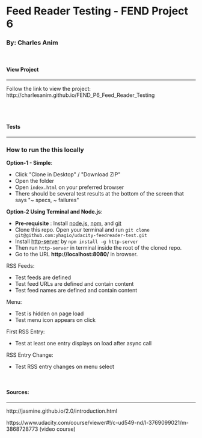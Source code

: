 <h1>Feed Reader Testing - FEND Project 6</h1>
<h3>By: Charles Anim</h3>
<br/>
<h4>View Project</h4>
<hr>
<p>Follow the link to view the project: http://charlesanim.github.io/FEND_P6_Feed_Reader_Testing</p> <br/>
<br/>
<h4>Tests</h4> 
<hr>

### How to run the this locally
**Option-1 - Simple**:
- Click "Clone in Desktop" / "Download ZIP"
- Open the folder
- Open `index.html` on your preferred browser
- There should be several test results at the bottom of the screen that says "~ specs, ~ failures"

**Option-2 Using Terminal and Node.js**:
- **Pre-requisite** : Install [node.js](https://nodejs.org/),  [npm](http://blog.npmjs.org/post/85484771375/how-to-install-npm), and [git](https://git-scm.com/book/en/v2/Getting-Started-Installing-Git)
- Clone this repo. Open your terminal and run `git clone git@github.com:yhagio/udacity-feedreader-test.git`
- Install [http-server](https://www.npmjs.com/package/http-server) by `npm install -g http-server`
- Then run `http-server` in terminal inside the root of the cloned repo.
- Go to the URL **http://localhost:8080/** in browser.

<p>RSS Feeds:</p>
<ul>
	<li>Test feeds are defined</li>
	<li>Test feed URLs are defined and contain content</li>
	<li>Test feed names are defined and contain content</li>
</ul>
<p>Menu:</p>
<ul>
	<li>Test is hidden on page load</li>
	<li>Test menu icon appears on click</li>
</ul>
<p>First RSS Entry:</p>
<ul>
	<li>Test at least one entry displays on load after async call</li>
</ul>
<p>RSS Entry Change:</p>
<ul>
	<li>Test RSS entry changes on menu select</li>
</ul>
<br/>
<h4>Sources:</h4> 
<hr>
<p>http://jasmine.github.io/2.0/introduction.html</p>
<p>https://www.udacity.com/course/viewer#!/c-ud549-nd/l-3769099021/m-3868728773 (video course)</p>
